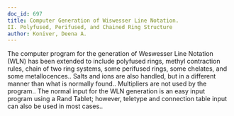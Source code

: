 ```yaml
---
doc_id: 697
title: Computer Generation of Wiswesser Line Notation.
II. Polyfused, Perifused, and Chained Ring Structure
author: Koniver, Deena A.
---
```


The computer program for the generation of Weswesser Line Notation (WLN) has
been extended to include polyfused rings, methyl contraction rules, chain of 
two ring systems, some perifused rings, some chelates, and some metallocences..
Salts and ions are also handled, but in a different manner than what is normally
found.. Multipliers are not used by the program.. The normal input for the WLN
generation is an easy input program using a Rand Tablet; however, teletype and 
connection table input can also be used in most cases..